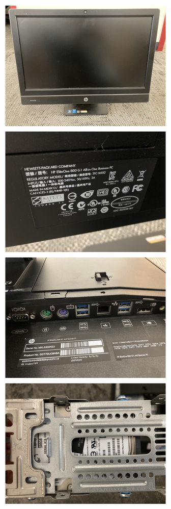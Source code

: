 ![IMG_0516.jpeg](IMG_0516.jpeg)

![IMG_0517.jpeg](IMG_0517.jpeg)

![IMG_0518.jpeg](IMG_0518.jpeg)

![IMG_0519.jpeg](IMG_0519.jpeg)

